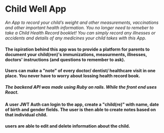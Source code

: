 # Child Well App

*An App to record your child’s weight and other measurements, vaccinations and other important health information.*
*You no longer need to remeber to take a Child Health Record booklet!*
*You can simply record any illnesses or accidents and details of any medicines your child takes with this App.*


#### The ispiration behind this app was to provide a platform for parents to document your child(ren)'s immunizations, measurments, illnesses, doctors' instructions (and questions to remember to ask). 
#### Users can make a "note" of every doctor/ dentist/ healthcare visit in one place. You never have to worry about lossing health record book. 

##### The backend API was made using Ruby on rails. While the front end uses React. 

####  A user JWT Auth can login to the app, create a "child(re)" with name, date of birth and gender fields. The user is then able to create notes based on that individual child. 

#### users are able to edit and delete information about the child. 